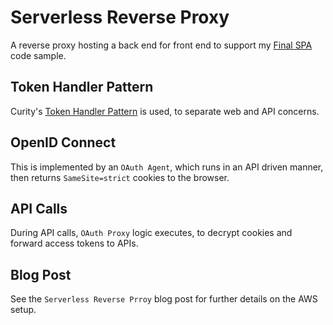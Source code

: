 # Serverless Reverse Proxy

A reverse proxy hosting a back end for front end to support my [Final SPA](https://github.com/gary-archer/oauth.websample.final) code sample.

## Token Handler Pattern

Curity's [Token Handler Pattern](https://github.com/curityio/spa-using-token-handler) is used, to separate web and API concerns.

## OpenID Connect

This is implemented by an `OAuth Agent`, which runs in an API driven manner, then returns `SameSite=strict` cookies to the browser.

## API Calls

During API calls, `OAuth Proxy` logic executes, to decrypt cookies and forward access tokens to APIs. 

## Blog Post

See the `Serverless Reverse Prroy` blog post for further details on the AWS setup.
